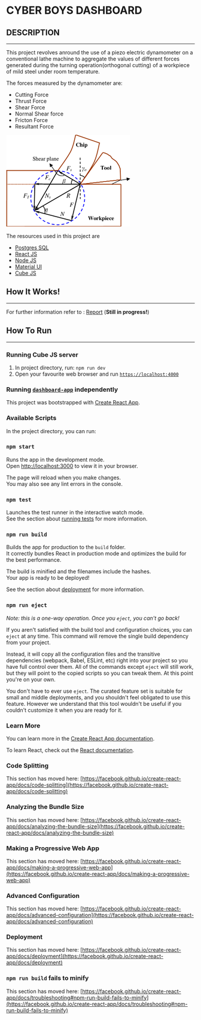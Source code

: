 # CYBER BOYS DASHBOARD 

## DESCRIPTION
---

This project revolves anround the use of a piezo electric dynamometer on a conventional lathe machine to aggregate the values of different forces generated during the turning operation(orthogonal cutting) of a workpiece of mild steel under room temperature.

The forces measured by the dynamometer are:
* Cutting Force
* Thrust Force
* Shear Force
* Normal Shear force
* Fricton Force
* Resultant Force

<img src="assets/Merchants-circle-diagram-for-2D-orthogonal-cutting.png" alt="Merchant Circle Diagram" width = "331" height="245"/>


The resources used in this project are 
* [Postgres SQL](https://www.postgresql.org/)
* [React JS](https://reactjs.org/)
* [Node JS](https://nodejs.org/en/)
* [Material UI](https://mui.com/)
* [Cube JS](https://cube.dev/)

## How It Works!
---
For further information refer to : [Report](https://docs.google.com/document/d/1gojMyY2NiItBbdsDYZCy39KZiU0soNk6XNYsmpf-aP8/edit?usp=sharing) (**Still in progress!**)

## How To Run
---

### Running Cube JS server

1. In project directory, run: `npm run dev`
2. Open your favourite web browser and run [`https://localhost:4000`](https://localhost:4000)


### Running [`dashboard-app`](dashboard-app) independently

This project was bootstrapped with [Create React App](https://github.com/facebook/create-react-app).

### Available Scripts

In the project directory, you can run:

### `npm start`

Runs the app in the development mode.\
Open [http://localhost:3000](http://localhost:3000) to view it in your browser.

The page will reload when you make changes.\
You may also see any lint errors in the console.

### `npm test`

Launches the test runner in the interactive watch mode.\
See the section about [running tests](https://facebook.github.io/create-react-app/docs/running-tests) for more information.

### `npm run build`

Builds the app for production to the `build` folder.\
It correctly bundles React in production mode and optimizes the build for the best performance.

The build is minified and the filenames include the hashes.\
Your app is ready to be deployed!

See the section about [deployment](https://facebook.github.io/create-react-app/docs/deployment) for more information.

### `npm run eject`

*Note: this is a one-way operation. Once you `eject`, you can't go back!*

If you aren't satisfied with the build tool and configuration choices, you can `eject` at any time. This command will remove the single build dependency from your project.

Instead, it will copy all the configuration files and the transitive dependencies (webpack, Babel, ESLint, etc) right into your project so you have full control over them. All of the commands except `eject` will still work, but they will point to the copied scripts so you can tweak them. At this point you're on your own.

You don't have to ever use `eject`. The curated feature set is suitable for small and middle deployments, and you shouldn't feel obligated to use this feature. However we understand that this tool wouldn't be useful if you couldn't customize it when you are ready for it.

### Learn More

You can learn more in the [Create React App documentation](https://facebook.github.io/create-react-app/docs/getting-started).

To learn React, check out the [React documentation](https://reactjs.org/).

### Code Splitting

This section has moved here: [https://facebook.github.io/create-react-app/docs/code-splitting](https://facebook.github.io/create-react-app/docs/code-splitting)

### Analyzing the Bundle Size

This section has moved here: [https://facebook.github.io/create-react-app/docs/analyzing-the-bundle-size](https://facebook.github.io/create-react-app/docs/analyzing-the-bundle-size)

### Making a Progressive Web App

This section has moved here: [https://facebook.github.io/create-react-app/docs/making-a-progressive-web-app](https://facebook.github.io/create-react-app/docs/making-a-progressive-web-app)

### Advanced Configuration

This section has moved here: [https://facebook.github.io/create-react-app/docs/advanced-configuration](https://facebook.github.io/create-react-app/docs/advanced-configuration)

### Deployment

This section has moved here: [https://facebook.github.io/create-react-app/docs/deployment](https://facebook.github.io/create-react-app/docs/deployment)

### `npm run build` fails to minify

This section has moved here: [https://facebook.github.io/create-react-app/docs/troubleshooting#npm-run-build-fails-to-minify](https://facebook.github.io/create-react-app/docs/troubleshooting#npm-run-build-fails-to-minify)
